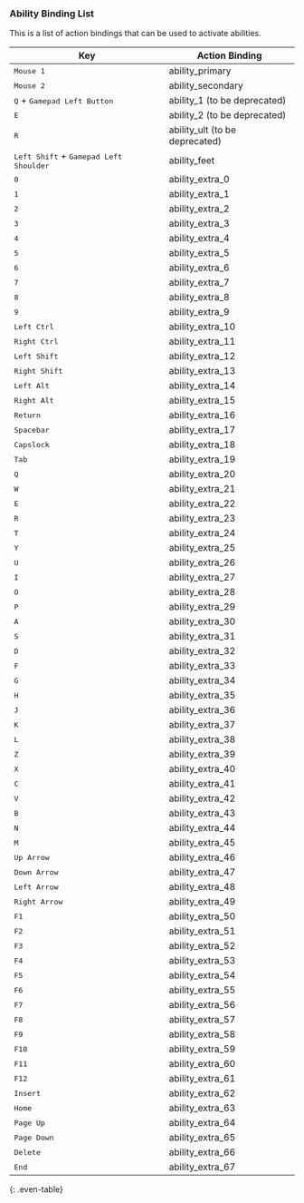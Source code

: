 ### Ability Binding List

This is a list of action bindings that can be used to activate abilities.

| Key | Action Binding |
| --- | ------- |
| <kbd>Mouse 1</kbd> | ability_primary |
| <kbd>Mouse 2</kbd> | ability_secondary |
| <kbd>Q</kbd> + <kbd>Gamepad Left Button</kbd> | ability_1 (to be deprecated) |
| <kbd>E</kbd> | ability_2 (to be deprecated) |
| <kbd>R</kbd> | ability_ult (to be deprecated) |
| <kbd>Left Shift</kbd> + <kbd>Gamepad Left Shoulder</kbd> | ability_feet |
| <kbd>0</kbd> | ability_extra_0 |
| <kbd>1</kbd> | ability_extra_1 |
| <kbd>2</kbd> | ability_extra_2 |
| <kbd>3</kbd> | ability_extra_3 |
| <kbd>4</kbd> | ability_extra_4 |
| <kbd>5</kbd> | ability_extra_5 |
| <kbd>6</kbd> | ability_extra_6 |
| <kbd>7</kbd> | ability_extra_7 |
| <kbd>8</kbd> | ability_extra_8 |
| <kbd>9</kbd> | ability_extra_9 |
| <kbd>Left Ctrl</kbd> | ability_extra_10 |
| <kbd>Right Ctrl</kbd> | ability_extra_11 |
| <kbd>Left Shift</kbd> | ability_extra_12 |
| <kbd>Right Shift</kbd> | ability_extra_13 |
| <kbd>Left Alt</kbd> | ability_extra_14 |
| <kbd>Right Alt</kbd> | ability_extra_15 |
| <kbd>Return</kbd> | ability_extra_16 |
| <kbd>Spacebar</kbd> | ability_extra_17 |
| <kbd>Capslock</kbd> | ability_extra_18 |
| <kbd>Tab</kbd> | ability_extra_19 |
| <kbd>Q</kbd> | ability_extra_20 |
| <kbd>W</kbd> | ability_extra_21 |
| <kbd>E</kbd> | ability_extra_22 |
| <kbd>R</kbd> | ability_extra_23 |
| <kbd>T</kbd> | ability_extra_24 |
| <kbd>Y</kbd> | ability_extra_25 |
| <kbd>U</kbd> | ability_extra_26 |
| <kbd>I</kbd> | ability_extra_27 |
| <kbd>O</kbd> | ability_extra_28 |
| <kbd>P</kbd> | ability_extra_29 |
| <kbd>A</kbd> | ability_extra_30 |
| <kbd>S</kbd> | ability_extra_31 |
| <kbd>D</kbd> | ability_extra_32 |
| <kbd>F</kbd> | ability_extra_33 |
| <kbd>G</kbd> | ability_extra_34 |
| <kbd>H</kbd> | ability_extra_35 |
| <kbd>J</kbd> | ability_extra_36 |
| <kbd>K</kbd> | ability_extra_37 |
| <kbd>L</kbd> | ability_extra_38 |
| <kbd>Z</kbd> | ability_extra_39 |
| <kbd>X</kbd> | ability_extra_40 |
| <kbd>C</kbd> | ability_extra_41 |
| <kbd>V</kbd> | ability_extra_42 |
| <kbd>B</kbd> | ability_extra_43 |
| <kbd>N</kbd> | ability_extra_44 |
| <kbd>M</kbd> | ability_extra_45 |
| <kbd>Up Arrow</kbd> | ability_extra_46 |
| <kbd>Down Arrow</kbd> |ability_extra_47 |
| <kbd>Left Arrow</kbd> | ability_extra_48 |
| <kbd>Right Arrow</kbd> | ability_extra_49 |
| <kbd>F1</kbd> | ability_extra_50 |
| <kbd>F2</kbd> | ability_extra_51 |
| <kbd>F3</kbd> | ability_extra_52 |
| <kbd>F4</kbd> | ability_extra_53 |
| <kbd>F5</kbd> | ability_extra_54 |
| <kbd>F6</kbd> | ability_extra_55 |
| <kbd>F7</kbd> | ability_extra_56 |
| <kbd>F8</kbd> | ability_extra_57 |
| <kbd>F9</kbd> | ability_extra_58 |
| <kbd>F10</kbd> | ability_extra_59 |
| <kbd>F11</kbd> | ability_extra_60 |
| <kbd>F12</kbd> | ability_extra_61 |
| <kbd>Insert</kbd> | ability_extra_62 |
| <kbd>Home</kbd> | ability_extra_63 |
| <kbd>Page Up</kbd> | ability_extra_64 |
| <kbd>Page Down</kbd> | ability_extra_65 |
| <kbd>Delete</kbd> | ability_extra_66 |
| <kbd>End</kbd> | ability_extra_67 |
{: .even-table}
